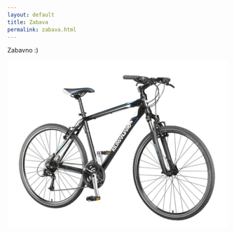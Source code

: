 ```yaml
---
layout: default
title: Zabava
permalink: zabava.html
---
```


Zabavno :)

![](X-Fact-Cross-Sport-1659744-00-39967.jpg)
